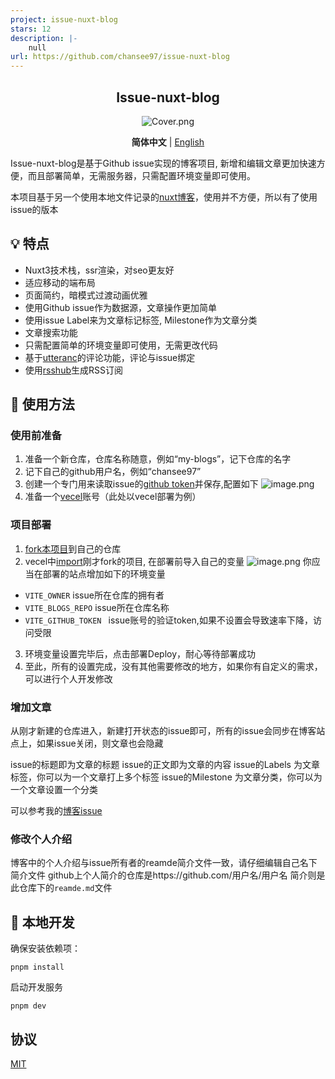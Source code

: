 ```yaml
---
project: issue-nuxt-blog
stars: 12
description: |-
    null
url: https://github.com/chansee97/issue-nuxt-blog
---
```




<div align="center">

## Issue-nuxt-blog

![Cover.png](https://s2.loli.net/2023/12/08/OINcU36A9tCyFYW.png)
</div>

<div align='center'>

  <b>简体中文</b> | [English](https://github.com/chansee97/issue-nuxt-blog/blob/main/README_en.md)
</div>


Issue-nuxt-blog是基于Github issue实现的博客项目, 新增和编辑文章更加快速方便，而且部署简单，无需服务器，只需配置环境变量即可使用。

本项目基于另一个使用本地文件记录的[nuxt博客](https://github.com/chansee97/nuxt-blog)，使用并不方便，所以有了使用issue的版本

## 💡 特点
- Nuxt3技术栈，ssr渲染，对seo更友好
- 适应移动的端布局
- 页面简约，暗模式过渡动画优雅
- 使用Github issue作为数据源，文章操作更加简单
- 使用issue Label来为文章标记标签, Milestone作为文章分类
- 文章搜索功能
- 只需配置简单的环境变量即可使用，无需更改代码
- 基于[utteranc](https://utteranc.es/)的评论功能，评论与issue绑定
- 使用[rsshub](https://docs.rsshub.app/)生成RSS订阅


## 📖 使用方法

### 使用前准备
1. 准备一个新仓库，仓库名称随意，例如“my-blogs”，记下仓库的名字
2. 记下自己的github用户名，例如“chansee97”
3. 创建一个专门用来读取issue的[github token](https://github.com/settings/tokens/new)并保存,配置如下
![image.png](https://s2.loli.net/2023/12/08/v91ueNF7HItShA4.png)
4. 准备一个[vecel](https://vercel.com/)账号（此处以vecel部署为例）

### 项目部署
1. [fork本项目](https://github.com/chansee97/issue-nuxt-blog/fork)到自己的仓库
2. vecel中[import](https://vercel.com/new)刚才fork的项目, 在部署前导入自己的变量
![image.png](https://s2.loli.net/2023/12/08/HiDORUvM64oZy7Y.png)
你应当在部署的站点增加如下的环境变量
- `VITE_OWNER` issue所在仓库的拥有者
- `VITE_BLOGS_REPO` issue所在仓库名称
- `VITE_GITHUB_TOKEN ` issue账号的验证token,如果不设置会导致速率下降，访问受限
3. 环境变量设置完毕后，点击部署Deploy，耐心等待部署成功
4. 至此，所有的设置完成，没有其他需要修改的地方，如果你有自定义的需求，可以进行个人开发修改

### 增加文章

从刚才新建的仓库进入，新建打开状态的issue即可，所有的issue会同步在博客站点上，如果issue关闭，则文章也会隐藏

issue的标题即为文章的标题
issue的正文即为文章的内容
issue的Labels 为文章标签，你可以为一个文章打上多个标签
issue的Milestone 为文章分类，你可以为一个文章设置一个分类

可以参考我的[博客issue](https://github.com/chansee97/my-blogs/issues)

### 修改个人介绍
博客中的个人介绍与issue所有者的reamde简介文件一致，请仔细编辑自己名下简介文件
github上个人简介的仓库是https://github.com/用户名/用户名
简介则是此仓库下的`reamde.md`文件

## 🔎 本地开发
确保安装依赖项：
```shell
pnpm install
```

启动开发服务
```shell
pnpm dev
```
## 协议
[MIT](LICENSE)

